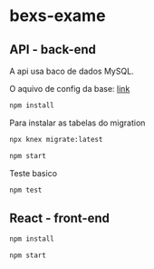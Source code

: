 # bexs-exame

## API - back-end
A api usa baco de dados MySQL.

O aquivo de config da base: [link](https://github.com/radamesh/bexs-exame/blob/master/back-end/knexfile.js)

```bash
npm install
```
Para instalar as tabelas do migration
```bash
npx knex migrate:latest
```
```bash
npm start
```
Teste basico
```bash
npm test
```
## React - front-end
```bash
npm install
```
```bash
npm start
```
